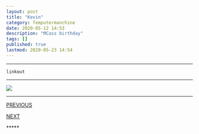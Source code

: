 ```yaml
---
layout: post
title: "Kevin"
category: femputermanchine
date: 2020-05-12 14:53
description: "MCass birthday"
tags: []
published: true
lastmod: 2020-05-23 14:54
---
```


*****

`linkout`

*****

<img src="{{ site.url }}/assets/img/ca30.jpg" />


*****
<div class="fpmc-nav">

<span class="fpmc-nav-prev"><a href="{{ 'kevin-iii' | prepend: site.baseurl }}">PREVIOUS</a></span>

<span class="fpmc-nav-next"><a href="{{ 'kevin-v' | prepend: site.baseurl }}">NEXT</a></span> 

</div>
*****
